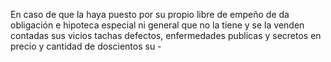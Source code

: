 En caso de que la haya puesto por su propio libre de empeño de da obligación e hipoteca especial ni general que no la tiene y se la venden contadas sus vicios tachas defectos, enfermedades publicas y secretos en precio y cantidad de doscientos su -